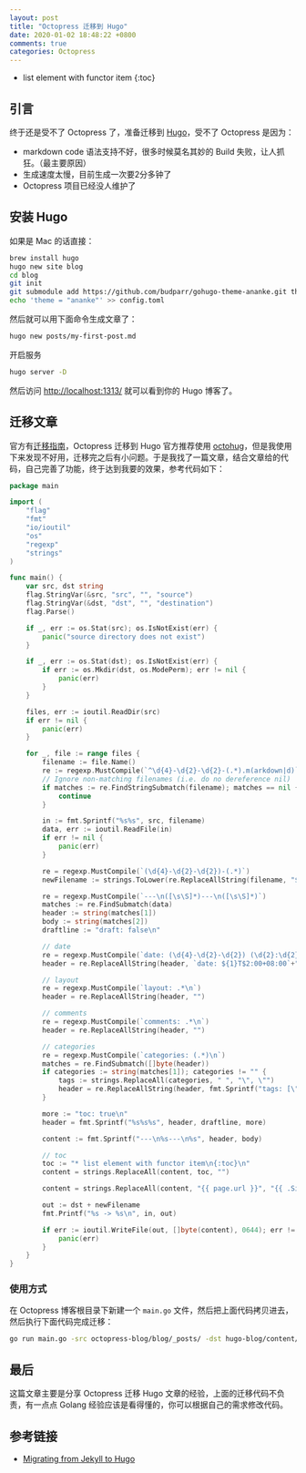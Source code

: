 ```yaml
---
layout: post
title: "Octopress 迁移到 Hugo"
date: 2020-01-02 18:48:22 +0800
comments: true
categories: Octopress
---
```

* list element with functor item
{:toc}

## 引言

终于还是受不了 Octopress 了，准备迁移到 [Hugo](https://gohugo.io/)，受不了 Octopress 是因为：

- markdown code 语法支持不好，很多时候莫名其妙的 Build 失败，让人抓狂。（最主要原因）
- 生成速度太慢，目前生成一次要2分多钟了
- Octopress 项目已经没人维护了

<!--more-->

## 安装 Hugo

如果是 Mac 的话直接：

```sh
brew install hugo
hugo new site blog
cd blog
git init
git submodule add https://github.com/budparr/gohugo-theme-ananke.git themes/ananke
echo 'theme = "ananke"' >> config.toml
```

然后就可以用下面命令生成文章了：

```sh
hugo new posts/my-first-post.md
```

开启服务

```sh
hugo server -D
```

然后访问 <http://localhost:1313/> 就可以看到你的 Hugo 博客了。

## 迁移文章

官方有[迁移指南](https://gohugo.io/tools/migrations/)，Octopress 迁移到 Hugo 官方推荐使用 [octohug](https://github.com/codebrane/octohug)，但是我使用下来发现不好用，迁移完之后有小问题。于是我找了一篇文章，结合文章给的代码，自己完善了功能，终于达到我要的效果，参考代码如下：

```go
package main

import (
	"flag"
	"fmt"
	"io/ioutil"
	"os"
	"regexp"
	"strings"
)

func main() {
	var src, dst string
	flag.StringVar(&src, "src", "", "source")
	flag.StringVar(&dst, "dst", "", "destination")
	flag.Parse()

	if _, err := os.Stat(src); os.IsNotExist(err) {
		panic("source directory does not exist")
	}

	if _, err := os.Stat(dst); os.IsNotExist(err) {
		if err := os.Mkdir(dst, os.ModePerm); err != nil {
			panic(err)
		}
	}

	files, err := ioutil.ReadDir(src)
	if err != nil {
		panic(err)
	}

	for _, file := range files {
		filename := file.Name()
		re := regexp.MustCompile(`^\d{4}-\d{2}-\d{2}-(.*).m(arkdown|d)`)
		// Ignore non-matching filenames (i.e. do no dereference nil)
		if matches := re.FindStringSubmatch(filename); matches == nil {
			continue
		}

		in := fmt.Sprintf("%s%s", src, filename)
		data, err := ioutil.ReadFile(in)
		if err != nil {
			panic(err)
		}

        re = regexp.MustCompile(`(\d{4}-\d{2}-\d{2})-(.*)`)
        newFilename := strings.ToLower(re.ReplaceAllString(filename, "$2"))

		re = regexp.MustCompile(`---\n([\s\S]*)---\n([\s\S]*)`)
		matches := re.FindSubmatch(data)
		header := string(matches[1])
		body := string(matches[2])
		draftline := "draft: false\n"

		// date
		re = regexp.MustCompile(`date: (\d{4}-\d{2}-\d{2}) (\d{2}:\d{2}).*\n`)
		header = re.ReplaceAllString(header, `date: ${1}T$2:00+08:00`+"\n")

		// layout
		re = regexp.MustCompile(`layout: .*\n`)
		header = re.ReplaceAllString(header, "")

		// comments
		re = regexp.MustCompile(`comments: .*\n`)
		header = re.ReplaceAllString(header, "")

		// categories
		re = regexp.MustCompile(`categories: (.*)\n`)
		matches = re.FindSubmatch([]byte(header))
		if categories := string(matches[1]); categories != "" {
			tags := strings.ReplaceAll(categories, " ", "\", \"")
			header = re.ReplaceAllString(header, fmt.Sprintf("tags: [\"%s\"] \n", tags))
		}

		more := "toc: true\n"
		header = fmt.Sprintf("%s%s%s", header, draftline, more)

		content := fmt.Sprintf("---\n%s---\n%s", header, body)

		// toc
		toc := "* list element with functor item\n{:toc}\n"
		content = strings.ReplaceAll(content, toc, "")

		content = strings.ReplaceAll(content, "{{ page.url }}", "{{ .Site.BaseURL }}")

		out := dst + newFilename
		fmt.Printf("%s -> %s\n", in, out)

		if err := ioutil.WriteFile(out, []byte(content), 0644); err != nil {
			panic(err)
		}
	}
}
```


### 使用方式

在 Octopress 博客根目录下新建一个 `main.go` 文件，然后把上面代码拷贝进去，然后执行下面代码完成迁移：

```sh
go run main.go -src octopress-blog/blog/_posts/ -dst hugo-blog/content/posts/
```

## 最后

这篇文章主要是分享 Octopress 迁移 Hugo 文章的经验，上面的迁移代码不负责，有一点点 Golang 经验应该是看得懂的，你可以根据自己的需求修改代码。


## 参考链接

- [Migrating from Jekyll to Hugo](https://miguelmota.com/blog/migrating-from-jekyll-to-hugo/)